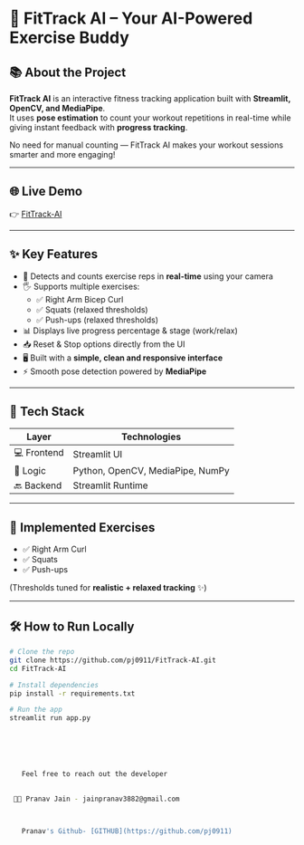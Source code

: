 # 💪 FitTrack AI – Your AI-Powered Exercise Buddy  

## 📚 About the Project  
**FitTrack AI** is an interactive fitness tracking application built with **Streamlit, OpenCV, and MediaPipe**.  
It uses **pose estimation** to count your workout repetitions in real-time while giving instant feedback with **progress tracking**.  

No need for manual counting — FitTrack AI makes your workout sessions smarter and more engaging!  

---

## 🌐 Live Demo  
👉 [FitTrack-AI](https://-six.vercel.app/)  

---

## ✨ Key Features  
- 🎯 Detects and counts exercise reps in **real-time** using your camera  
- 🖐️ Supports multiple exercises:  
  - ✅ Right Arm Bicep Curl  
  - ✅ Squats (relaxed thresholds)  
  - ✅ Push-ups (relaxed thresholds)  
- 📊 Displays live progress percentage & stage (work/relax)  
- 📥 Reset & Stop options directly from the UI  
- 🖥️ Built with a **simple, clean and responsive interface**  
- ⚡ Smooth pose detection powered by **MediaPipe**  

---

## 🚀 Tech Stack  
| Layer        | Technologies                     |
|--------------|----------------------------------|
| 💻 Frontend  | Streamlit UI                     |
| 🧠 Logic     | Python, OpenCV, MediaPipe, NumPy |
| 🔙 Backend   | Streamlit Runtime                |

---

## 🧪 Implemented Exercises  
- ✅ Right Arm Curl  
- ✅ Squats  
- ✅ Push-ups  

(Thresholds tuned for **realistic + relaxed tracking** ✨)  

---

## 🛠 How to Run Locally  
```bash
# Clone the repo
git clone https://github.com/pj0911/FitTrack-AI.git
cd FitTrack-AI

# Install dependencies
pip install -r requirements.txt

# Run the app
streamlit run app.py






   Feel free to reach out the developer

  
 👩‍💻 Pranav Jain - jainpranav3882@gmail.com



   Pranav's Github- [GITHUB](https://github.com/pj0911)

  



  
 




